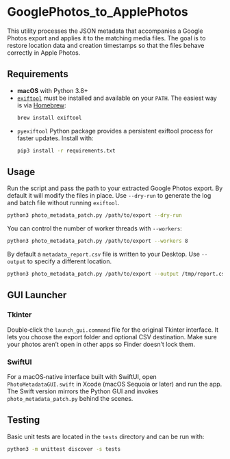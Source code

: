 # GooglePhotos_to_ApplePhotos

This utility processes the JSON metadata that accompanies a Google Photos export and applies it to the matching media files. The goal is to restore location data and creation timestamps so that the files behave correctly in Apple Photos.

## Requirements
- **macOS** with Python 3.8+
- [`exiftool`](https://exiftool.org/) must be installed and available on your `PATH`. The easiest way is via [Homebrew](https://brew.sh/):
  ```bash
  brew install exiftool
  ```
- `pyexiftool` Python package provides a persistent exiftool process for faster updates. Install with:
  ```bash
  pip3 install -r requirements.txt
  ```

## Usage
Run the script and pass the path to your extracted Google Photos export. By default it will modify the files in place. Use `--dry-run` to generate the log and batch file without running `exiftool`.

```bash
python3 photo_metadata_patch.py /path/to/export --dry-run
```

You can control the number of worker threads with `--workers`:

```bash
python3 photo_metadata_patch.py /path/to/export --workers 8
```

By default a `metadata_report.csv` file is written to your Desktop. Use `--output` to specify a different location.

```bash
python3 photo_metadata_patch.py /path/to/export --output /tmp/report.csv
```

## GUI Launcher
### Tkinter
Double‑click the `launch_gui.command` file for the original Tkinter interface. It lets you choose the export folder and optional CSV destination. Make sure your photos aren’t open in other apps so Finder doesn’t lock them.

### SwiftUI
For a macOS‑native interface built with SwiftUI, open `PhotoMetadataGUI.swift` in Xcode (macOS Sequoia or later) and run the app. The Swift version mirrors the Python GUI and invokes `photo_metadata_patch.py` behind the scenes.

## Testing
Basic unit tests are located in the `tests` directory and can be run with:

```bash
python3 -m unittest discover -s tests
```
